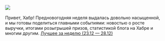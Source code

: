 <!--2025-01-15 11:00:56-->
<div class="yb">
  <div class="rss smaller1 habr"><a href="https://habr.com/ru/companies/ruvds/news/873492/"><img src="https://habrastorage.org/r/w1560/webt/o2/a1/rs/o2a1rsmafhevtxr5olrg-iv5fug.png"></a><br>
<br>
Привет, Хабр! Предновогодняя неделя выдалась довольно насыщенной, и мы готовы поделиться главными событиями: новостью о росте выручки, итогами розыгрышей призов, статистикой блога на Хабре и многим другим. <a... <br><a class="light" href="https://habr.com/ru/companies/ruvds/news/873492/?utm_source=habrahabr&utm_medium=rss&utm_campaign=873492">Лучшее за неделю (23.12 — 28.12)</a></div>
</div>
